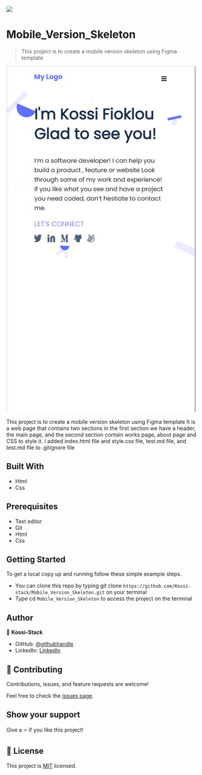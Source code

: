 ![](https://img.shields.io/badge/Microverse-blueviolet)

# Mobile_Version_Skeleton

> This project is to create a mobile version skeleton using Figma template

![screenshot](./assets\portfoliopic.JPG)

This project is to create a mobile version skeleton using Figma template
It is a web page that contains two sections in the first section we have a header, the main page, and the second section contain works page, about page and CSS to style it. I added index.html file and style.css file, test.md file, and test.md file to .gitignore file

## Built With

- Html
- Css

##  Prerequisites

- Text editor
- Git
- Html
- Css

## Getting Started

To get a local copy up and running follow these simple example steps.

- You can clone this repo by typing git clone `https://github.com/Kossi-stack/Mobile_Version_Skeleton.git` on your terminal
- Type cd `Mobile_Version_Skeleton` to access the project on the terminal

## Author

👤 **Kossi-Stack**

- GitHub: [@githubhandle](https://github.com/Kossi-stack/Mobile_Version_Skeleton)
- LinkedIn: [LinkedIn](https://www.linkedin.com/in/kossifioklou2406/)


## 🤝 Contributing

Contributions, issues, and feature requests are welcome!

Feel free to check the [issues page](https://github.com/Kossi-stack/Mobile_Version_Skeleton/issues).

## Show your support

Give a ⭐️ if you like this project!

## 📝 License

This project is [MIT](./MIT.md) licensed.
